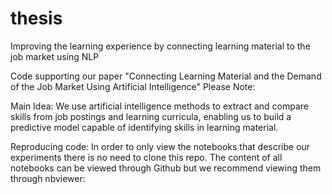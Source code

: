 # thesis
Improving the learning experience by connecting learning material to the job market using NLP

Code supporting our paper "Connecting Learning Material and the Demand of the Job Market Using Artificial Intelligence"
Please Note:

Main Idea:
We use artificial intelligence methods to extract and compare skills from job postings and learning curricula, enabling us to build a predictive model capable of identifying skills in learning material.

Reproducing code:
In order to only view the notebooks that describe our experiments there is no need to clone this repo. The content of all notebooks can be viewed through Github but we recommend viewing them through nbviewer: 

